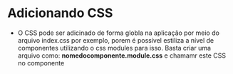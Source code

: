 # Adicionando CSS
- O CSS pode ser adicinado de forma globla na aplicação por meio do arquivo index.css por exemplo, 
porem é possível estiliza a nível de componentes utilizando o css modules para isso. Basta criar uma arquivo como: **nomedocomponente.module.css** e chamamr este CSS no componente